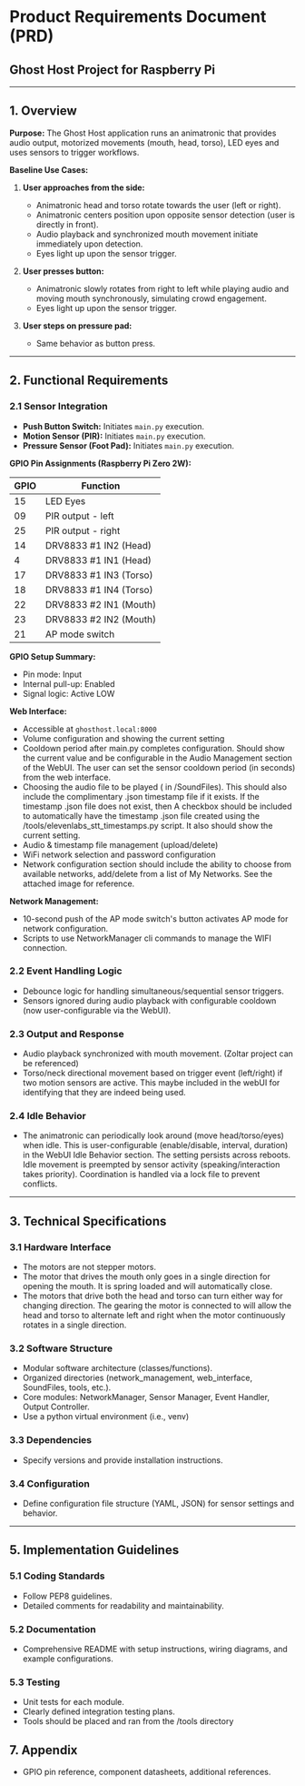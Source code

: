 # Product Requirements Document (PRD)

## Ghost Host Project for Raspberry Pi

---

## 1. Overview

**Purpose:**
The Ghost Host application runs an animatronic that provides audio output, motorized movements (mouth, head, torso), LED eyes and uses sensors to trigger workflows.

**Baseline Use Cases:**

1. **User approaches from the side:**

   * Animatronic head and torso rotate towards the user (left or right).
   * Animatronic centers position upon opposite sensor detection (user is directly in front).
   * Audio playback and synchronized mouth movement initiate immediately upon detection.
   * Eyes light up upon the sensor trigger.

2. **User presses button:**

   * Animatronic slowly rotates from right to left while playing audio and moving mouth synchronously, simulating crowd engagement.
   * Eyes light up upon the sensor trigger.

3. **User steps on pressure pad:**

   * Same behavior as button press.

---

## 2. Functional Requirements

### 2.1 Sensor Integration

* **Push Button Switch:** Initiates `main.py` execution.
* **Motion Sensor (PIR):** Initiates `main.py` execution.
* **Pressure Sensor (Foot Pad):** Initiates `main.py` execution.

**GPIO Pin Assignments (Raspberry Pi Zero 2W):**

| GPIO | Function               |
| ---- | ---------------------- |
| 15   | LED Eyes               |
| 09   | PIR output - left      |
| 25   | PIR output - right     |
| 14   | DRV8833 #1 IN2 (Head)  |
| 4    | DRV8833 #1 IN1 (Head)  |
| 17   | DRV8833 #1 IN3 (Torso) |
| 18   | DRV8833 #1 IN4 (Torso) |
| 22   | DRV8833 #2 IN1 (Mouth) |
| 23   | DRV8833 #2 IN2 (Mouth) |
| 21   | AP mode switch         |

**GPIO Setup Summary:**

* Pin mode: Input
* Internal pull-up: Enabled
* Signal logic: Active LOW

**Web Interface:**

* Accessible at `ghosthost.local:8000`
* Volume configuration and showing the current setting
* Cooldown period after main.py completes configuration. Should show the current value and be configurable in the Audio Management section of the WebUI. The user can set the sensor cooldown period (in seconds) from the web interface.
* Choosing the audio file to be played ( in /SoundFiles). This should also include the complimentary .json timestamp file if it exists. If the timestamp .json file does not exist, then A checkbox should be included to automatically have the timestamp .json file created using the /tools/elevenlabs_stt_timestamps.py script. It also should show the current setting. 
* Audio & timestamp file management (upload/delete)
* WiFi network selection and password configuration
* Network configuration section should include the ability to choose from available networks, add/delete from a list of My Networks. See the attached image for reference.

**Network Management:**

* 10-second push of the AP mode switch's button activates AP mode for network configuration.
* Scripts to use NetworkManager cli commands to manage the WIFI connection. 

### 2.2 Event Handling Logic

* Debounce logic for handling simultaneous/sequential sensor triggers.
* Sensors ignored during audio playback with configurable cooldown (now user-configurable via the WebUI).

### 2.3 Output and Response

* Audio playback synchronized with mouth movement. (Zoltar project can be referenced)
* Torso/neck directional movement based on trigger event (left/right) if two motion sensors are active. This maybe included in the webUI for identifying that they are indeed being used.

### 2.4 Idle Behavior

* The animatronic can periodically look around (move head/torso/eyes) when idle. This is user-configurable (enable/disable, interval, duration) in the WebUI Idle Behavior section. The setting persists across reboots. Idle movement is preempted by sensor activity (speaking/interaction takes priority). Coordination is handled via a lock file to prevent conflicts.

---

## 3. Technical Specifications

### 3.1 Hardware Interface

* The motors are not stepper motors.
* The motor that drives the mouth only goes in a single direction for opening the mouth. It is spring loaded and will automatically close.
* The motors that drive both the head and torso can turn either way for changing direction. The gearing the motor is connected to will allow the head and torso to alternate left and right when the motor continuously rotates in a single direction.


### 3.2 Software Structure

* Modular software architecture (classes/functions).
* Organized directories (network_management, web_interface, SoundFiles, tools, etc.).
* Core modules: NetworkManager, Sensor Manager, Event Handler, Output Controller.
* Use a python virtual environment (i.e., venv)

### 3.3 Dependencies

* Specify versions and provide installation instructions.

### 3.4 Configuration

* Define configuration file structure (YAML, JSON) for sensor settings and behavior.

---

## 5. Implementation Guidelines

### 5.1 Coding Standards

* Follow PEP8 guidelines.
* Detailed comments for readability and maintainability.

### 5.2 Documentation

* Comprehensive README with setup instructions, wiring diagrams, and example configurations.

### 5.3 Testing

* Unit tests for each module.
* Clearly defined integration testing plans.
* Tools should be placed and ran from the /tools directory

## 7. Appendix

* GPIO pin reference, component datasheets, additional references.
